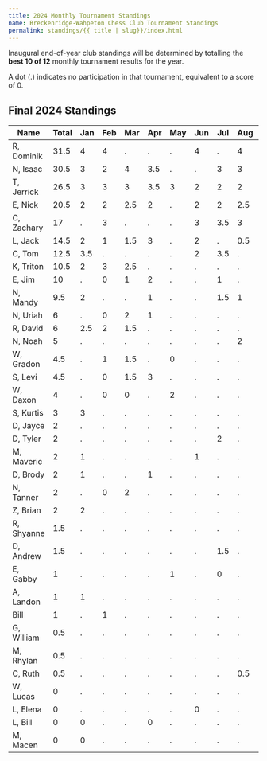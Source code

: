 ```yaml
---
title: 2024 Monthly Tournament Standings
name: Breckenridge-Wahpeton Chess Club Tournament Standings
permalink: standings/{{ title | slug}}/index.html
---
```

Inaugural end-of-year club standings will be determined by totalling the **best 10 of 12** monthly tournament results for the year.

A dot (.) indicates no participation in that tournament, equivalent to a score of 0.

<h2>Final 2024 Standings</h2>

| Name          | Total     | Jan | Feb | Mar | Apr | May | Jun | Jul | Aug | Sep | Oct | Nov | Dec |
| ------------- | --------- | --- | --- | --- | --- | --- | --- | --- | --- | --- | --- | --- | --- |
| R, Dominik    | 31.5      | 4   | 4   | .   | .   | .   | 4   | .   | 4   | 4   | 4   | 3.5 | 4   |
| N, Isaac 	    | 30.5      | 3   | 2   | 4   | 3.5 | .   | .   | 3   | 3   | 3   | 3   | 3   | 3   |
| T, Jerrick    | 26.5      | 3   | 3   | 3   | 3.5 | 3   | 2   | 2   | 2   | 2   | .   | 3   | .   |
| E, Nick 	    | 20.5      | 2   | 2   | 2.5 | 2   | .   | 2   | 2   | 2.5 | 2.5 | 1   | .   | 2   |
| C, Zachary    | 17        | .   | 3   | .   | .   | .   | 3   | 3.5 | 3   | 1.5 | .   | 3   | .   |
| L, Jack 	    | 14.5      | 2   | 1   | 1.5 | 3   | .   | 2   | .   | 0.5 | 1.5 | 2   | 1   | .   |
| C, Tom        | 12.5      | 3.5 | .   | .   | .   | .   | 2   | 3.5 | .   | 2   | .   | 1.5 | .   |
| K, Triton     | 10.5      | 2   | 3   | 2.5 | .   | .   | .   | .   | .   | .   | .   | .   | 3   |
| E, Jim        | 10        | .   | 0   | 1   | 2   | .   | .   | 1   | .   | 1   | 2   | 3   | .   |
| N, Mandy 	    | 9.5       | 2   | .   | .   | 1   | .   | .   | 1.5 | 1   | .   | 0   | 2   | 2   |
| N, Uriah      | 6         | .   | 0   | 2   | 1   | .   | .   | .   | .   | .   | 1   | 1   | 1   |
| R, David 	    | 6         | 2.5 | 2   | 1.5 | .   | .   | .   | .   | .   | .   | .   | .   | .   |
| N, Noah  	    | 5         | .   | .   | .   | .   | .   | .   | .   | 2   | .   | 3   | .   | .   |
| W, Gradon     | 4.5       | .   | 1   | 1.5 | .   | 0   | .   | .   | .   | .   | .   | 2   | .   |
| S, Levi       | 4.5       | .   | 0   | 1.5 | 3   | .   | .   | .   | .   | .   | .   | .   | .   |
| W, Daxon      | 4         | .   | 0   | 0   | .   | 2   | .   | .   | .   | .   | .   | 2   | .   |
| S, Kurtis     | 3         | 3   | .   | .   | .   | .   | .   | .   | .   | .   | .   | .   | .   |
| D, Jayce 	    | 2         | .   | .   | .   | .   | .   | .   | .   | .   | .   | .   | 2   | .   |
| D, Tyler 	    | 2         | .   | .   | .   | .   | .   | .   | 2   | .   | .   | .   | .   | .   |
| M, Maveric    | 2         | 1   | .   | .   | .   | .   | 1   | .   | .   | .   | .   | .   | .   |
| D, Brody 	    | 2         | 1   | .   | .   | 1   | .   | .   | .   | .   | .   | .   | .   | .   |
| N, Tanner     | 2         | .   | 0   | 2   | .   | .   | .   | .   | .   | .   | .   | .   | .   |
| Z, Brian 	    | 2         | 2   | .   | .   | .   | .   | .   | .   | .   | .   | .   | .   | .   |
| R, Shyanne    | 1.5       | .   | .   | .   | .   | .   | .   | .   | .   | .   | .   | 1   | 0.5 |
| D, Andrew	    | 1.5       | .   | .   | .   | .   | .   | .   | 1.5 | .   | .   | .   | .   | .   |
| E, Gabby      | 1         | .   | .   | .   | .   | 1   | .   | 0   | .   | .   | .   | .   | .   |
| A, Landon     | 1         | 1   | .   | .   | .   | .   | .   | .   | .   | .   | .   | .   | .   |
| Bill          | 1         | .   | 1   | .   | .   | .   | .   | .   | .   | .   | .   | .   | .   |
| G, William    | 0.5       | .   | .   | .   | .   | .   | .   | .   | .   | .   | .   | .   | 0.5 |
| M, Rhylan	    | 0.5       | .   | .   | .   | .   | .   | .   | .   | .   | 0.5 | .   | .   | .   |
| C, Ruth  	    | 0.5       | .   | .   | .   | .   | .   | .   | .   | 0.5 | .   | .   | .   | .   |
| W, Lucas      | 0         | .   | .   | .   | .   | .   | .   | .   | .   | .   | .   | 0   | .   |
| L, Elena 	    | 0         | .   | .   | .   | .   | .   | 0   | .   | .   | .   | .   | .   | .   |
| L, Bill 	    | 0         | 0   | .   | .   | 0   | .   | .   | .   | .   | .   | .   | .   | .   |
| M, Macen 	    | 0         | 0   | .   | .   | .   | .   | .   | .   | .   | .   | .   | .   | .   |

